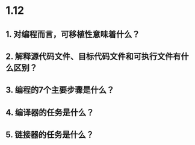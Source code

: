 # 1.12

## 1. 对编程而言，可移植性意味着什么？

## 2. 解释源代码文件、目标代码文件和可执行文件有什么区别？

## 3. 编程的7个主要步骤是什么？

## 4. 编译器的任务是什么？

## 5. 链接器的任务是什么？

